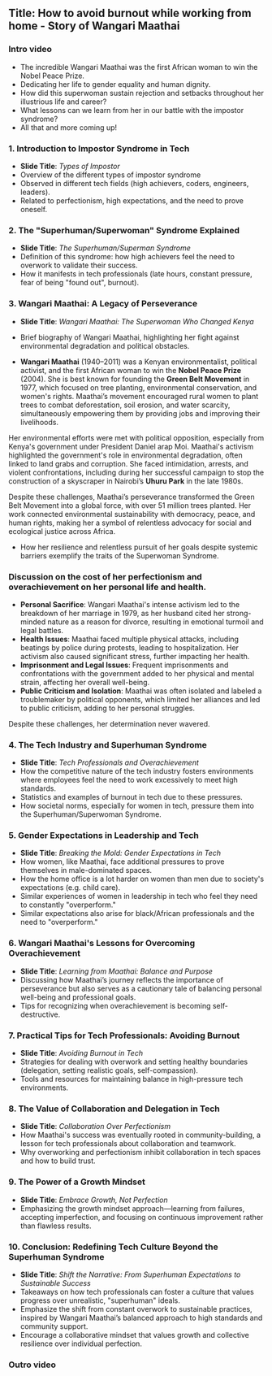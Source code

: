 ## Title: How to avoid burnout while working from home - Story of Wangari Maathai

### Intro video
- The incredible Wangari Maathai was the first African woman to win the Nobel Peace Prize.
- Dedicating her life to gender equality and human dignity.
- How did this superwoman sustain rejection and setbacks throughout her illustrious life and career?
- What lessons can we learn from her in our battle with the impostor syndrome?
- All that and more coming up!

### 1. **Introduction to Impostor Syndrome in Tech**
   - **Slide Title**: *Types of Impostor*
   - Overview of the different types of impostor syndrome
   -  Observed in different tech fields (high achievers, coders, engineers, leaders).
   - Related to perfectionism, high expectations, and the need to prove oneself.

### 2. **The "Superhuman/Superwoman" Syndrome Explained**
   - **Slide Title**: *The Superhuman/Superman Syndrome*
   - Definition of this syndrome: how high achievers feel the need to overwork to validate their success.
   - How it manifests in tech professionals (late hours, constant pressure, fear of being "found out", burnout).

### 3. **Wangari Maathai: A Legacy of Perseverance**
   - **Slide Title**: *Wangari Maathai: The Superwoman Who Changed Kenya*
   - Brief biography of Wangari Maathai, highlighting her fight against environmental degradation and political obstacles.

   - **Wangari Maathai** (1940–2011) was a Kenyan environmentalist, political activist, and the first African woman to win the **Nobel Peace Prize** (2004). She is best known for founding the **Green Belt Movement** in 1977, which focused on tree planting, environmental conservation, and women's rights. Maathai’s movement encouraged rural women to plant trees to combat deforestation, soil erosion, and water scarcity, simultaneously empowering them by providing jobs and improving their livelihoods.

Her environmental efforts were met with political opposition, especially from Kenya's government under President Daniel arap Moi. Maathai's activism highlighted the government's role in environmental degradation, often linked to land grabs and corruption. She faced intimidation, arrests, and violent confrontations, including during her successful campaign to stop the construction of a skyscraper in Nairobi’s **Uhuru Park** in the late 1980s.

Despite these challenges, Maathai’s perseverance transformed the Green Belt Movement into a global force, with over 51 million trees planted. Her work connected environmental sustainability with democracy, peace, and human rights, making her a symbol of relentless advocacy for social and ecological justice across Africa.

   - How her resilience and relentless pursuit of her goals despite systemic barriers exemplify the traits of the Superwoman Syndrome.
### Discussion on the cost of her perfectionism and overachievement on her personal life and health.
- **Personal Sacrifice**: Wangari Maathai's intense activism led to the breakdown of her marriage in 1979, as her husband cited her strong-minded nature as a reason for divorce, resulting in emotional turmoil and legal battles.
- **Health Issues**: Maathai faced multiple physical attacks, including beatings by police during protests, leading to hospitalization. Her activism also caused significant stress, further impacting her health.
- **Imprisonment and Legal Issues**: Frequent imprisonments and confrontations with the government added to her physical and mental strain, affecting her overall well-being.
- **Public Criticism and Isolation**: Maathai was often isolated and labeled a troublemaker by political opponents, which limited her alliances and led to public criticism, adding to her personal struggles. 

Despite these challenges, her determination never wavered.

### 4. **The Tech Industry and Superhuman Syndrome**
   - **Slide Title**: *Tech Professionals and Overachievement*
   - How the competitive nature of the tech industry fosters environments where employees feel the need to work excessively to meet high standards.
   - Statistics and examples of burnout in tech due to these pressures.
   - How societal norms, especially for women in tech, pressure them into the Superhuman/Superwoman Syndrome.

### 5. **Gender Expectations in Leadership and Tech**
   - **Slide Title**: *Breaking the Mold: Gender Expectations in Tech*
   - How women, like Maathai, face additional pressures to prove themselves in male-dominated spaces.
   - How the home office is a lot harder on women than men due to society's expectations (e.g. child care).
   - Similar experiences of women in leadership in tech who feel they need to constantly "overperform."
   - Similar expectations also arise for black/African professionals and the need to "overperform."

### 6. **Wangari Maathai's Lessons for Overcoming Overachievement**
   - **Slide Title**: *Learning from Maathai: Balance and Purpose*
   - Discussing how Maathai’s journey reflects the importance of perseverance but also serves as a cautionary tale of balancing personal well-being and professional goals.
   - Tips for recognizing when overachievement is becoming self-destructive.

### 7. **Practical Tips for Tech Professionals: Avoiding Burnout**
   - **Slide Title**: *Avoiding Burnout in Tech*
   - Strategies for dealing with overwork and setting healthy boundaries (delegation, setting realistic goals, self-compassion).
   - Tools and resources for maintaining balance in high-pressure tech environments.

### 8. **The Value of Collaboration and Delegation in Tech**
   - **Slide Title**: *Collaboration Over Perfectionism*
   - How Maathai's success was eventually rooted in community-building, a lesson for tech professionals about collaboration and teamwork.
   - Why overworking and perfectionism inhibit collaboration in tech spaces and how to build trust.

### 9. **The Power of a Growth Mindset**
   - **Slide Title**: *Embrace Growth, Not Perfection*
   - Emphasizing the growth mindset approach—learning from failures, accepting imperfection, and focusing on continuous improvement rather than flawless results.

### 10. **Conclusion: Redefining Tech Culture Beyond the Superhuman Syndrome**
   - **Slide Title**: *Shift the Narrative: From Superhuman Expectations to Sustainable Success*
   - Takeaways on how tech professionals can foster a culture that values progress over unrealistic, "superhuman" ideals. 
   - Emphasize the shift from constant overwork to sustainable practices, inspired by Wangari Maathai’s balanced approach to high standards and community support.
   - Encourage a collaborative mindset that values growth and collective resilience over individual perfection.

### Outro video
